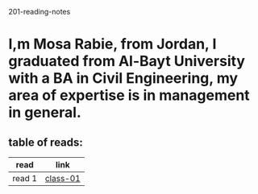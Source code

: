 201-reading-notes

# I,m Mosa Rabie, from Jordan, I graduated from Al-Bayt University with a BA in Civil Engineering, my area of ​​expertise is in management in general.


## table of reads:

| read        | link                   |
| ----------- | -----------            |
| read 1      | [class-01](class-01.md)|